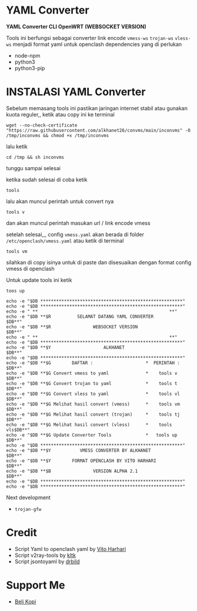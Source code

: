 # YAML Converter

**YAML Converter CLI OpenWRT (WEBSOCKET VERSION)**

Tools ini berfungsi sebagai converter link encode ``vmess-ws`` ``trojan-ws`` ``vless-ws`` menjadi format yaml untuk openclash
dependencies yang di perlukan
- node-npm
- python3
- python3-pip

# INSTALASI YAML Converter
Sebelum memasang tools ini pastikan jaringan internet stabil atau gunakan kuota reguler,,
ketik atau copy ini ke terminal
```
wget --no-check-certificate "https://raw.githubusercontent.com/alkhanet26/convms/main/inconvms" -O /tmp/inconvms && chmod +x /tmp/inconvms
```

lalu ketik
```
cd /tmp && sh inconvms
```

tunggu sampai selesai

ketika sudah selesai di coba ketik
```
tools
```
lalu akan muncul perintah untuk convert nya
```
tools v
```
dan akan muncul perintah masukan url / link encode vmess

setelah selesai,,,
config ``vmess.yaml`` akan berada di folder ``/etc/openclash/vmess.yaml``
atau ketik di terminal
```
tools vm
```
silahkan di copy isinya untuk di paste dan disesuaikan dengan format config vmess di openclash

Untuk update tools ini ketik 
```
toos up
```
```
echo -e "$DB ******************************************************"
echo -e "$DB ******************************************************"
echo -e " **                                                  **"
echo -e "$DB **$R          SELAMAT DATANG YAML CONVERTER          $DB**"
echo -e "$DB **$R                WEBSOCKET VERSION                $DB**"
echo -e " **                                                  **"
echo -e "$DB ******************************************************"
echo -e "$DB **$Y                    ALKHANET                      $DB**"
echo -e "$DB ******************************************************"
echo -e "$DB **$G        DAFTAR :                    *  PERINTAH : $DB**"
echo -e "$DB **$G Convert vmess to yaml              *    tools v  $DB**"
echo -e "$DB **$G Convert trojan to yaml             *    tools t  $DB**"
echo -e "$DB **$G Convert vless to yaml              *    tools vl $DB**"
echo -e "$DB **$G Melihat hasil convert (vmess)      *    tools vm $DB**"
echo -e "$DB **$G Melihat hasil convert (trojan)     *    tools tj $DB**"
echo -e "$DB **$G Melihat hasil convert (vless)      *    tools vls$DB**"
echo -e "$DB **$G Update Converter Tools             *   tools up  $DB**"
echo -e "$DB ******************************************************"
echo -e "$DB **$Y           VMESS CONVERTER BY ALKHANET            $DB**"
echo -e "$DB **$Y        FORMAT OPENCLASH BY VITO HARHARI          $DB**"
echo -e "$DB **$B                VERSION ALPHA 2.1                 $DB**"
echo -e "$DB ******************************************************"
echo -e "$DB ******************************************************"
```

Next development

- ``trojan-gfw``

# Credit
- Script Yaml to openclash yaml by [Vito Harhari](https://github.com/vitoharhari)
- Script v2ray-tools by [kltk](https://github.com/kltk)
- Script jsontoyaml by [drbild](https://github.com/drbild)

# Support Me
- [Beli Kopi](https://saweria.co/alkhanet)
